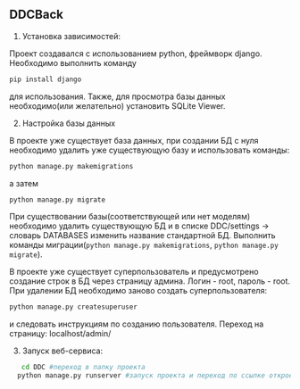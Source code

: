 ## DDCBack

1) Установка зависимостей:
   
  Проект создавался с использованием python, фреймворк django. Необходимо выполнить команду
```bash
pip install django
```
для использования. Также, для просмотра базы данных необходимо(или желательно) установить SQLite Viewer.

2) Настройка базы данных
   
  В проекте уже существует база данных, при создании БД с нуля необходимо удалить уже существующую базу и использовать команды:
  
  ```bash
  python manage.py makemigrations
```
а затем
```bash 
python manage.py migrate
```

   При существовании базы(соответствующей или нет моделям) необходимо удалить существующую БД и в списке DDC/settings -> словарь DATABASES изменить название стандартной БД. Выполнить команды миграции(```python manage.py makemigrations```, ```python manage.py migrate```).
   
   В проекте уже существует суперпользователь и предусмотрено создание строк в БД через страницу админа. Логин - root, пароль - root. 
При удалении БД необходимо заново создать суперпользователя: 

```bash
python manage.py createsuperuser
```

и следовать инструкциям по созданию пользователя. Переход на страницу: localhost/admin/

3) Запуск веб-сервиса:
```bash
   cd DDC #переход в папку проекта
  python manage.py runserver #запуск проекта и переход по ссылке откроет веб-сервис в локальном режиме
```
